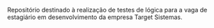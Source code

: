 Repositório destinado à realização de testes de lógica para a vaga de estagiário em desenvolvimento da empresa Target Sistemas.
